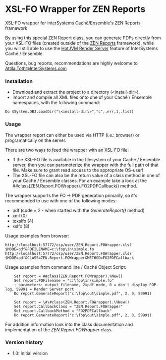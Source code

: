 # XSL-FO Wrapper for ZEN Reports
XSL-FO wrapper for InterSystems Caché/Ensemble's ZEN Reports framework

By using this special ZEN Report class, you can generate PDFs directly from your XSL-FO files (created outside of the [ZEN Reports](http://docs.intersystems.com/latest/csp/docbook/DocBook.UI.Page.cls?KEY=GRPT) framework), while you will still able to use the [HotJVM Render Server](http://docs.intersystems.com/latest/csp/docbook/DocBook.UI.Page.cls?KEY=GRPT_report_running#GRPT_renderserver) feature of InterSystems Caché / Ensemble.  

Questions, bug reports, recommendations are highly welcome to Attila.Toth@InterSystems.com

### Installation
- Download and extract the project to a directory (\<install-dir\>).
- Import and compile all XML files onto one of your Caché / Ensemble namespaces, with the following command:
```
Do $System.OBJ.LoadDir("\<install-dir\>","c",.err,1,.list)
```

### Usage
The wrapper report can either be used via HTTP (i.e.: browser) or programatically on the server.

There are two ways to feed the wrapper with an XSL-FO file:
- If the XSL-FO file is available in the filesystem of your Caché / Ensemble server, then you can parameterize the wrapper with the full path of that file. Make sure to grant read access to the appropriate OS-user!
- The XSL-FO file can also be the return value of a class method in one of your Caché / Ensemble classes. For an example take a look at the \#\#class(ZEN.Report.FOWrapper).FO2PDFCallback() method.

The wrapper supports the FO -\> PDF generation primarily, so it's recommended to use with one of the following modes: 
- pdf (code = 2 - when started with the *GenerateReport()* method)
- xml (0)
- toxslfo (4)
- xslfo (8)

Usage examples from browser:
```
http://localhost:57772/csp/user/ZEN.Report.FOWrapper.cls?$MODE=pdf&FOFILENAME=c:\fop\in\simple.fo
http://localhost:57772/csp/user/ZEN.Report.FOWrapper.cls?$MODE=pdf&CLASS=ZEN.Report.FOWrapper&METHOD=FO2PDFCallback
```

Usage examples from command line / Caché Object Script:
``` 
	Set report = ##class(ZEN.Report.FOWrapper).%New()
	Set report.FOFilename = "c:\fop\in\simple.fo"
	; parameters: output filename, 2=pdf mode, 0 = don't display FOP-log, 59991 = Render Server port
	Do report.GenerateReport("c:\fop\out\simple.pdf", 2, 0, 59991)
```

```
	Set report = \#\#class(ZEN.Report.FOWrapper).\%New()
	Set report.CallbackClass = "ZEN.Report.FOWrapper"
	Set report.CallbackMethod = "FO2PDFCallback"
	Do report.GenerateReport("c:\fop\out\simple.pdf", 2, 0, 59991)
```

For addition information look into the class documentation and implementation of the *ZEN.Report.FOWrapper* class.

### Version history
- 1.0: Initial version